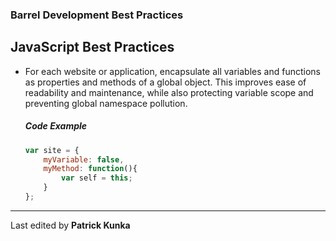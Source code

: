 ### Barrel Development Best Practices

JavaScript Best Practices
-------------------------

*	For each website or application, encapsulate all variables and functions as properties and methods of a global object. This improves ease of readability and maintenance, while also protecting variable scope and preventing global namespace pollution.

	##### Code Example
	
	```javascript
	var site = {
		myVariable: false,
		myMethod: function(){
			var self = this;
		}
	};
	```
		
- - -

Last edited by **Patrick Kunka**